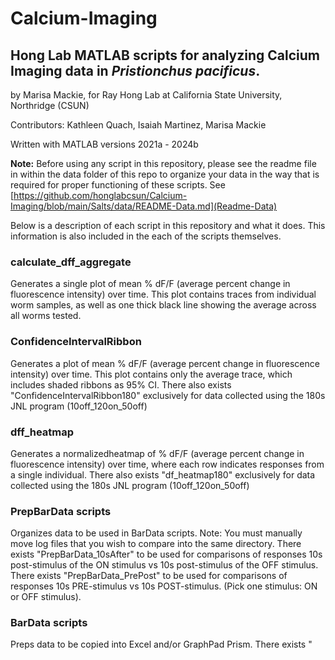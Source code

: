 # Calcium-Imaging
## Hong Lab MATLAB scripts for analyzing Calcium Imaging data in _Pristionchus pacificus_.
by Marisa Mackie, for Ray Hong Lab at California State University, Northridge (CSUN)

Contributors: Kathleen Quach, Isaiah Martinez, Marisa Mackie

Written with MATLAB versions 2021a - 2024b


**Note:** Before using any script in this repository, please see the readme file in within the data folder of this repo to organize your data in the way that is required for proper functioning of these scripts. See [https://github.com/honglabcsun/Calcium-Imaging/blob/main/Salts/data/README-Data.md](Readme-Data)


Below is a description of each script in this repository and what it does. This information is also included in the each of the scripts themselves.

  ### calculate_dff_aggregate
  Generates a single plot of mean % dF/F (average percent change in fluorescence intensity) over time. This plot contains traces from individual worm samples, as well as one thick black line showing the average across all worms tested.

  ### ConfidenceIntervalRibbon
  Generates a plot of mean % dF/F (average percent change in fluorescence intensity) over time. This plot contains only the average trace, which includes shaded ribbons as 95% CI.
  There also exists "ConfidenceIntervalRibbon180" exclusively for data collected using the 180s JNL program (10off_120on_50off)

  ### dff_heatmap
  Generates a normalizedheatmap of % dF/F (average percent change in fluorescence intensity) over time, where each row indicates responses from a single individual.
  There also exists "df_heatmap180" exclusively for data collected using the 180s JNL program (10off_120on_50off)

  ### PrepBarData scripts
  Organizes data to be used in BarData scripts. Note: You must manually move log files that you wish to compare into the same directory.
  There exists "PrepBarData_10sAfter" to be used for comparisons of responses 10s post-stimulus of the ON stimulus vs 10s post-stimulus of the OFF stimulus.
  There exists "PrepBarData_PrePost" to be used for comparisons of responses 10s PRE-stimulus vs 10s POST-stimulus. (Pick one stimulus: ON or OFF stimulus).

  ### BarData scripts
  Preps data to be copied into Excel and/or GraphPad Prism.
  There exists "


